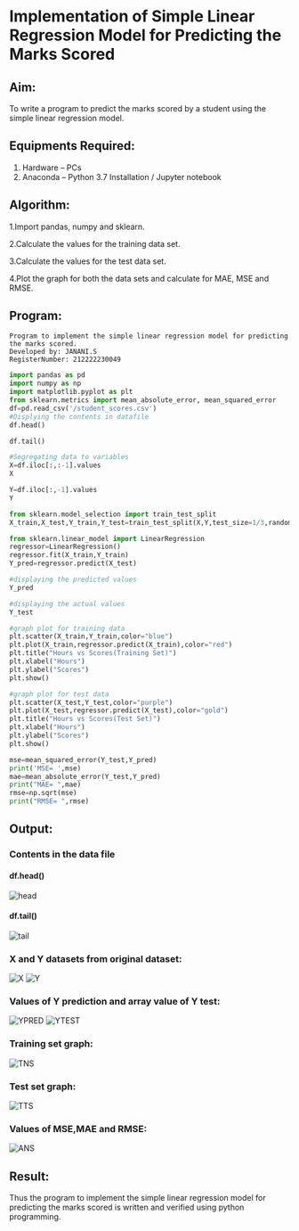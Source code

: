 # Implementation of Simple Linear Regression Model for Predicting the Marks Scored

## Aim:
To write a program to predict the marks scored by a student using the simple linear regression model.

## Equipments Required:
1. Hardware – PCs
2. Anaconda – Python 3.7 Installation / Jupyter notebook

## Algorithm:
 1.Import pandas, numpy and sklearn.
   
 2.Calculate the values for the training data set.

 3.Calculate the values for the test data set.

 4.Plot the graph for both the data sets and calculate for MAE, MSE and RMSE. 
 
## Program:
```
Program to implement the simple linear regression model for predicting the marks scored.
Developed by: JANANI.S 
RegisterNumber: 212222230049 
```
```Python
import pandas as pd
import numpy as np
import matplotlib.pyplot as plt
from sklearn.metrics import mean_absolute_error, mean_squared_error
df=pd.read_csv('/student_scores.csv')
#Displying the contents in datafile
df.head()

df.tail()

#Segregating data to variables
X=df.iloc[:,:-1].values
X

Y=df.iloc[:,-1].values
Y

from sklearn.model_selection import train_test_split
X_train,X_test,Y_train,Y_test=train_test_split(X,Y,test_size=1/3,random_state=0)

from sklearn.linear_model import LinearRegression
regressor=LinearRegression()
regressor.fit(X_train,Y_train)
Y_pred=regressor.predict(X_test)

#displaying the predicted values
Y_pred

#displaying the actual values
Y_test

#graph plot for training data
plt.scatter(X_train,Y_train,color="blue")
plt.plot(X_train,regressor.predict(X_train),color="red")
plt.title("Hours vs Scores(Training Set)")
plt.xlabel("Hours")
plt.ylabel("Scores")
plt.show()

#graph plot for test data
plt.scatter(X_test,Y_test,color="purple")
plt.plot(X_test,regressor.predict(X_test),color="gold")
plt.title("Hours vs Scores(Test Set)")
plt.xlabel("Hours")
plt.ylabel("Scores")
plt.show()

mse=mean_squared_error(Y_test,Y_pred)
print('MSE= ',mse)
mae=mean_absolute_error(Y_test,Y_pred)
print("MAE= ",mae)
rmse=np.sqrt(mse)
print("RMSE= ",rmse)
```
## Output:
### Contents in the data file
#### df.head()
![head](https://github.com/JananiSoundararajan/Implementation-of-Simple-Linear-Regression-Model-for-Predicting-the-Marks-Scored/assets/119477549/047cb0f2-de48-4c12-9ca4-5908f047d9ef)
#### df.tail()
![tail](https://github.com/JananiSoundararajan/Implementation-of-Simple-Linear-Regression-Model-for-Predicting-the-Marks-Scored/assets/119477549/e47c1008-991b-45a7-abbf-938b0bb29c37)

### X and Y datasets from original dataset:
![X](https://github.com/JananiSoundararajan/Implementation-of-Simple-Linear-Regression-Model-for-Predicting-the-Marks-Scored/assets/119477549/295de532-515f-4480-a606-877685206481)
![Y](https://github.com/JananiSoundararajan/Implementation-of-Simple-Linear-Regression-Model-for-Predicting-the-Marks-Scored/assets/119477549/41b17b11-5c0b-45a0-be84-493fb8fdad53)
### Values of Y prediction and array value of Y test:
![YPRED](https://github.com/JananiSoundararajan/Implementation-of-Simple-Linear-Regression-Model-for-Predicting-the-Marks-Scored/assets/119477549/dfdc409b-a280-4783-8d5b-dc51240df145)
![YTEST](https://github.com/JananiSoundararajan/Implementation-of-Simple-Linear-Regression-Model-for-Predicting-the-Marks-Scored/assets/119477549/c76dc1cc-5d1b-4c70-b96a-741cb1be9d2b)
### Training set graph:
![TNS](https://github.com/JananiSoundararajan/Implementation-of-Simple-Linear-Regression-Model-for-Predicting-the-Marks-Scored/assets/119477549/b5085730-cfef-49a9-84f5-40660c2091db)
### Test set graph:
![TTS](https://github.com/JananiSoundararajan/Implementation-of-Simple-Linear-Regression-Model-for-Predicting-the-Marks-Scored/assets/119477549/6fab3fff-2cf8-4e5d-9475-94134bfe766c)
### Values of MSE,MAE and RMSE:
![ANS](https://github.com/JananiSoundararajan/Implementation-of-Simple-Linear-Regression-Model-for-Predicting-the-Marks-Scored/assets/119477549/cdc65d42-e863-45d8-82ff-d28e09627989)
## Result:
Thus the program to implement the simple linear regression model for predicting the marks scored is written and verified using python programming.

